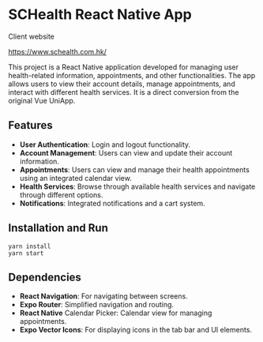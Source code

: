 # SCHealth React Native App

Client website

https://www.schealth.com.hk/

This project is a React Native application developed for managing user health-related information, appointments, and other functionalities. The app allows users to view their account details, manage appointments, and interact with different health services. It is a direct conversion from the original Vue UniApp.

## Features

- **User Authentication**: Login and logout functionality.
- **Account Management**: Users can view and update their account information.
- **Appointments**: Users can view and manage their health appointments using an integrated calendar view.
- **Health Services**: Browse through available health services and navigate through different options.
- **Notifications**: Integrated notifications and a cart system.

## Installation and Run

```
yarn install
yarn start
```

## Dependencies
- **React Navigation**: For navigating between screens.
- **Expo Router**: Simplified navigation and routing.
- **React Native** Calendar Picker: Calendar view for managing appointments.
- **Expo Vector Icons**: For displaying icons in the tab bar and UI elements.



